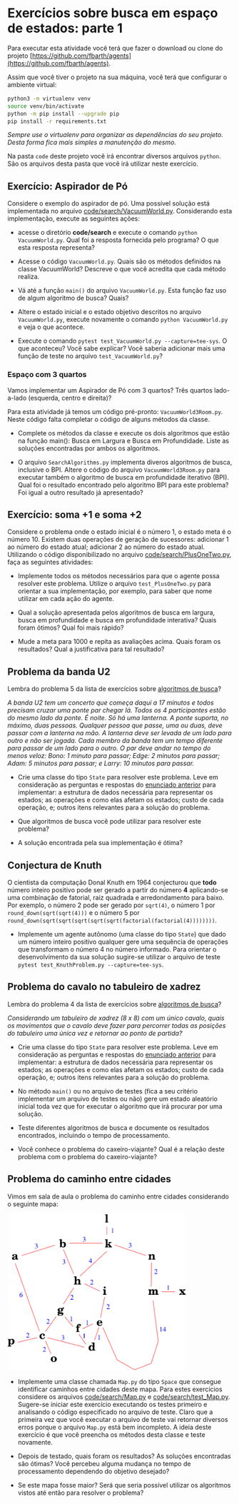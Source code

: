# Exercícios sobre busca em espaço de estados: parte 1

Para executar esta atividade você terá que fazer o download ou clone do projeto [https://github.com/fbarth/agents](https://github.com/fbarth/agents). 

Assim que você tiver o projeto na sua máquina, você terá que configurar o ambiente virtual: 

````bash
python3 -m virtualenv venv
source venv/bin/activate
python -m pip install --upgrade pip
pip install -r requirements.txt
````

*Sempre use o virtualenv para organizar as dependências do seu projeto. Desta forma fica mais simples a manutenção do mesmo.*

Na pasta `code` deste projeto você irá encontrar diversos arquivos `python`. São os arquivos desta pasta que você irá utilizar neste exercício. 

## Exercício: Aspirador de Pó 

Considere o exemplo do aspirador de pó. Uma possível solução está implementada no 
arquivo [code/search/VacuumWorld.py](../code/search/VacuumWorld.py). Considerando esta implementação, execute as seguintes ações:

* acesse o diretório **code/search** e execute o comando `python VacuumWorld.py`. Qual foi a resposta fornecida pelo programa? O que esta resposta representa?

* Acesse o código `VacuumWorld.py`. Quais são os métodos definidos na classe VacuumWorld? Descreve o que você acredita que cada método realiza.

* Vá até a função `main()` do arquivo `VacuumWorld.py`. Esta função faz uso de algum algoritmo de busca? Quais? 

* Altere o estado inicial e o estado objetivo descritos no arquivo `VacuumWorld.py`, execute novamente o comando `python VacuumWorld.py` e veja o que acontece. 

* Execute o comando `pytest test_VacuumWorld.py --capture=tee-sys`. O que aconteceu? Você sabe explicar? Você saberia adicionar mais uma função de teste no arquivo `test_VacuumWorld.py`?

### Espaço com 3 quartos

Vamos implementar um Aspirador de Pó com 3 quartos? Três quartos lado-a-lado (esquerda, centro e direita)? 

Para esta atividade já temos um código pré-pronto: `VacuumWorld3Room.py`. Neste código falta completar o código de alguns métodos da classe.  

* Complete os métodos da classe e execute os dois algoritmos que estão na função main(): Busca em Largura e Busca em Profundidade. Liste as soluções encontradas por ambos os algoritmos.

* O arquivo `SearchAlgorithms.py` implementa diveros algoritmos de busca, inclusive o BPI. Altere o código do arquivo `VacuumWorld3Room.py` para executar também o algoritmo de busca em profundidade iterativo (BPI). Qual foi o resultado encontrado pelo algoritmo BPI para este problema? Foi igual a outro resultado já apresentado? 

## Exercício: soma +1 e soma +2

Considere o problema onde o estado inicial é o número 1, o estado meta é o número 10. Existem duas operações de geração de sucessores: adicionar 1 ao número do estado atual; adicionar 2 ao número do estado atual. Utilizando o código disponibilizado no arquivo [code/search/PlusOneTwo.py](../code/search/PlusOneTwo.py), faça as seguintes atividades: 

* Implemente todos os métodos necessários para que o agente possa resolver este problema. Utilize o arquivo `test_PlusOneTwo.py` para orientar a sua implementação, por exemplo, para saber que nome utilizar em cada ação do agente. 

* Qual a solução apresentada pelos algoritmos de busca em
  largura, busca em profundidade e busca em profundidade interativa?
  Quais foram ótimos? Qual foi mais rápido?

* Mude a meta para 1000 e repita as
avaliações acima. Quais foram os resultados? Qual a justificativa para tal resultado? 


## Problema da banda U2

Lembra do problema 5 da lista de exercícios sobre [algoritmos de busca](./exerciciosBusca.pdf)?

*A banda U2 tem um concerto que começa daqui a 17 minutos e
  todos precisam cruzar uma ponte par chegar lá. Todos os 4
  participantes estão do mesmo lado da ponte. É noite. Só
  há uma lanterna. A ponte suporta, no máximo, duas
  pessoas. Qualquer pessoa que passe, uma ou duas, deve passar com a
  lanterna na mão. A lanterna deve ser levada de um lado para outro
  e não ser jogada. Cada membro da banda tem um tempo diferente
  para passar de um lado para o outro. O par deve andar no tempo do
  menos veloz: Bono: 1 minuto para passar; Edge: 2 minutos para
  passar; Adam: 5 minutos para passar; e Larry: 10 minutos para
  passar.*

* Crie uma classe do tipo `State` para resolver este problema. Leve em consideração as perguntas e respostas do [enunciado anterior](./exerciciosBusca.pdf) para implementar: a estrutura de dados necessária para representar os estados; as operações e como elas afetam os estados; custo de cada operação, e; outros itens relevantes para a solução do problema.

* Que algoritmos de busca você pode utilizar para resolver este problema?

* A solução encontrada pela sua implementação é ótima? 


## Conjectura de Knuth

O cientista da computação Donal Knuth em 1964 conjecturou que **todo** número inteiro positivo pode ser gerado a partir do número **4** aplicando-se uma combinação de fatorial, raiz quadrada e arredondamento para baixo. Por exemplo, o número 2 pode ser gerado por `sqrt(4)`, o número 1 por `round_down(sqrt(sqrt(4)))` e o número 5 por `round_down(sqrt(sqrt(sqrt(sqrt(sqrt(factorial(factorial(4))))))))`.

* Implemente um agente autônomo (uma classe do tipo `State`) que dado um número inteiro positivo qualquer gere uma sequência de operações que transformam o número 4 no número informado. Para orientar o desenvolvimento da sua solução sugire-se utilizar o arquivo de teste `pytest test_KnuthProblem.py --capture=tee-sys`.

## Problema do cavalo no tabuleiro de xadrez 

Lembra do problema 4 da lista de exercícios sobre [algoritmos de busca](./exerciciosBusca.pdf)?

*Considerando um tabuleiro de xadrez (8 x 8) com um único cavalo, quais os movimentos que o cavalo deve fazer para percorrer todas as posições do tabuleiro uma única vez e retornar ao ponto de partida?*

* Crie uma classe do tipo `State` para resolver este problema. Leve em consideração as perguntas e respostas do [enunciado anterior](./exerciciosBusca.pdf) para implementar: a estrutura de dados necessária para representar os estados; as operações e como elas afetam os estados; custo de cada operação, e; outros itens relevantes para a solução do problema.

* No método `main()` ou no arquivo de testes (fica a seu critério implementar um arquivo de testes ou não) gere um estado aleatório inicial toda vez que for executar o algoritmo que irá procurar por uma solução. 

* Teste diferentes algoritmos de busca e documente os resultados encontrados, incluindo o tempo de processamento. 

* Você conhece o problema do caxeiro-viajante? Qual é a relação deste problema com o problema do caxeiro-viajante?

## Problema do caminho entre cidades

Vimos em sala de aula o problema do caminho entre cidades considerando o seguinte mapa:

<img src="../slides/03_algoritmos_busca/figuras/mapa.png" alt="Mapa" width="400"/>

* Implemente uma classe chamada `Map.py` do tipo `Space` que consegue identificar caminhos entre cidades deste mapa. Para estes exercícios considere os arquivos [code/search/Map.py](../code/search/Map.py) e [code/search/test_Map.py](../code/search/test_Map.py). Sugere-se iniciar este exercício executando os testes primeiro e analisando o código especificado no arquivo de teste. Claro que a primeira vez que você executar o arquivo de teste vai retornar diversos erros porque o arquivo `Map.py` está bem incompleto. A ideia deste exercício é que você preencha os métodos desta classe e teste novamente. 

* Depois de testado, quais foram os resultados? As soluções encontradas são ótimas? Você percebeu alguma mudança no tempo de processamento dependendo do objetivo desejado?

* Se este mapa fosse maior? Será que seria possível utilizar os algoritmos vistos até então para resolver o problema? 
